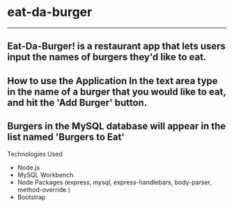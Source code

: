 # eat-da-burger
--- 
Eat-Da-Burger! is a restaurant app that lets users input the names of burgers they'd like to eat.
---
How to use the Application
In the text area type in the name of a burger that you would like to eat, and hit the 'Add Burger' button.
---
Burgers in the MySQL database will appear in the list named 'Burgers to Eat'
---
Technologies Used
* Node.js
* MySQL Workbench
* Node Packages (express, mysql, express-handlebars, body-parser, method-override )
* Bootstrap